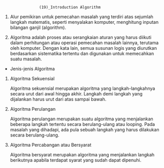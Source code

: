 

                    (19)_Introduction Algorithm 

1. Alur pemikiran untuk pemecahan masalah yang terdiri atas sejumlah langkah matematis, seperti menyalakan komputer, menghitung inputan bilangan ganjil (algorithm).

2. Algoritma adalah proses atau serangkaian aturan yang harus diikuti dalam perhitungan atau operasi pemecahan masalah lainnya, terutama oleh komputer. Dengan kata lain, semua susunan logis yang diurutkan berdasarkan sistematika tertentu dan digunakan untuk memecahkan suatu masalah.

- Jenis-jenis Algoritma

1. Algoritma Sekuensial

   Algoritma sekuensial merupakan algoritma yang langkah-langkahnya secara urut dari awal hingga akhir. Langkah demi langkah yang dijalankan harus urut dari atas sampai bawah.

2. Algoritma Perulangan

   Algoritma perulangan merupakan suatu algoritma yang menjalankan beberapa langkah tertentu secara berulang-ulang atau looping. Pada masalah yang dihadapi, ada pula sebuah langkah yang harus dilakukan secara berulang-ulang.

3. Algoritma Percabangan atau Bersyarat

   Algoritma bersyarat merupakan algoritma yang menjalankan langkah berikutnya apabila terdapat syarat yang sudah dapat dipenuhi.

